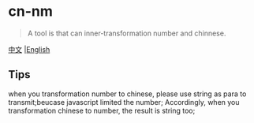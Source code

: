 # cn-nm
> A tool is that can inner-transformation number and chinnese.

[中文](../../README.md) |[English](./README_en.md)

## Tips
when you transformation number to chinese, please use string as para to transmit;beucase javascript limited the number;
Accordingly, when you transformation chinese to number, the result is string too;